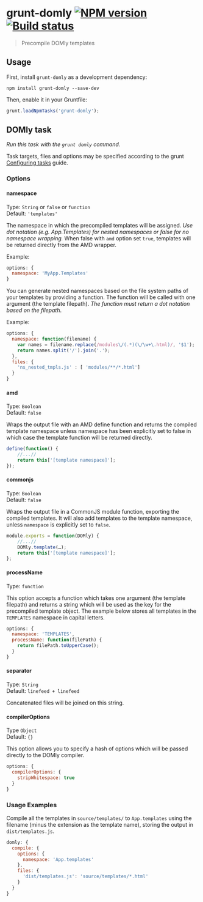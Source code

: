 # grunt-domly [![NPM version][npm-image]][npm-url] [![Build status][travis-image]][travis-url]
> Precompile DOMly templates

## Usage

First, install `grunt-domly` as a development dependency:

```shell
npm install grunt-domly --save-dev
```

Then, enable it in your Gruntfile:

```js
grunt.loadNpmTasks('grunt-domly');
```


## DOMly task
_Run this task with the `grunt domly` command._

Task targets, files and options may be specified according to the grunt [Configuring tasks](http://gruntjs.com/configuring-tasks) guide.

### Options

#### namespace
Type: `String` or `false` or `function`  
Default: `'templates'`

The namespace in which the precompiled templates will be assigned.  *Use dot notation (e.g. App.Templates) for nested namespaces or false for no namespace wrapping.*  When false with `amd` option set `true`, templates will be returned directly from the AMD wrapper.

Example:
```js
options: {
  namespace: 'MyApp.Templates'
}
```

You can generate nested namespaces based on the file system paths of your templates by providing a function. The function will be called with one argument (the template filepath).  *The function must return a dot notation based on the filepath*.

Example:
```js
options: {
  namespace: function(filename) {
    var names = filename.replace(/modules\/(.*)(\/\w+\.html)/, '$1');
    return names.split('/').join('.');
  },
  files: {
    'ns_nested_tmpls.js' : [ 'modules/**/*.html']
  }
}
```

#### amd
Type: `Boolean`  
Default: `false`

Wraps the output file with an AMD define function and returns the compiled template namespace unless namespace has been explicitly set to false in which case the template function will be returned directly.

```js
define(function() {
    //...//
    return this['[template namespace]'];
});
```

#### commonjs
Type: `Boolean`  
Default: `false`

Wraps the output file in a CommonJS module function, exporting the compiled templates. It will also add templates to the template namespace, unless `namespace` is explicitly set to `false`.

```js
module.exports = function(DOMly) {
    //...//
    DOMly.template(…);
    return this['[template namespace]'];
};
```

#### processName
Type: `function`

This option accepts a function which takes one argument (the template filepath) and returns a string which will be used as the key for the precompiled template object.  The example below stores all templates in the `TEMPLATES` namespace in capital letters.

```js
options: {
  namespace: 'TEMPLATES',
  processName: function(filePath) {
    return filePath.toUpperCase();
  }
}
```

#### separator
Type: `String`  
Default: `linefeed + linefeed`

Concatenated files will be joined on this string.

#### compilerOptions
Type `Object`  
Default: `{}`

This option allows you to specify a hash of options which will be passed directly to the DOMly compiler.

``` javascript
options: {
  compilerOptions: {
    stripWhitespace: true
  }
}
```

### Usage Examples

Compile all the templates in `source/templates/` to `App.templates` using the filename (minus the extension as the template name), storing the output in `dist/templates.js`.

```js
domly: {
  compile: {
    options: {
      namespace: 'App.templates'
    },
    files: {
      'dist/templates.js': 'source/templates/*.html'
    }
  }
}
```

[travis-url]: http://travis-ci.org/lazd/grunt-domly
[travis-image]: https://secure.travis-ci.org/lazd/grunt-domly.png?branch=master
[npm-url]: https://npmjs.org/package/grunt-domly
[npm-image]: https://badge.fury.io/js/grunt-domly.png
